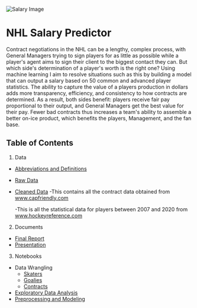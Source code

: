 ![Salary Image](https://static0.thesportsterimages.com/wordpress/wp-content/uploads/2015/06/nhl_money1.jpg)


# NHL Salary Predictor

Contract negotiations in the NHL can be a lengthy, complex process, with General Managers trying to sign players for as little as possible while a player's agent aims to sign their client to the biggest contact they can. But which side's determination of a player's worth is the right one? Using machine learning I aim to resolve situations such as this by building a model that can output a salary based on 50 common and advanced player statistics. The ability to capture the value of a players production in dollars adds more transparency, efficiency, and consistency to how contracts are determined. As a result, both sides benefit: players receive fair pay proportional to their output, and General Managers get the best value for their pay. Fewer bad contracts thus increases a team's ability to assemble a better on-ice product, which benefits the players, Management, and the fan base. 

## **Table of Contents**
1. Data
  - [Abbreviations and Definitions](https://docs.google.com/document/d/1wPqpv3fuIx-fnLUT9muBoB09KdkrZXRkJ8vNzF9Lwqc/edit?usp=sharing)
  - [Raw Data](https://github.com/maessery/NHL-Salary-Predictor/tree/master/Clean)
  - [Cleaned Data](https://github.com/maessery/NHL-Salary-Predictor/tree/master/Data)
    -This contains all the contract data obtained from www.capfriendly.com
    
    -This is all the statistical data for players between 2007 and 2020 from www.hockeyreference.com 
2. Documents
  - [Final Report](https://docs.google.com/document/d/1FQXl_L6Xucv_T9_OJgHI8HW-YVghGVVuLRE3uYuS1F8/edit?usp=sharing)
  - [Presentation](https://docs.google.com/presentation/d/1iWLz1pieB_C1WPzLt9WJhl1WvE8utbfXzDEsQm2nb3k/edit?usp=sharing)
3. Notebooks
  - Data Wrangling
    - [Skaters](https://github.com/maessery/NHL-Salary-Predictor/blob/da2c71fabcf09737f74614a6ac413e5cc430f2c8/Notebooks/PlayerCleaning.ipynb)
    - [Goalies](https://github.com/maessery/NHL-Salary-Predictor/blob/da2c71fabcf09737f74614a6ac413e5cc430f2c8/Notebooks/GoalieCleaning.ipynb)
    - [Contracts](https://github.com/maessery/NHL-Salary-Predictor/blob/da2c71fabcf09737f74614a6ac413e5cc430f2c8/Notebooks/Salary_Cleaner.ipynb)
  - [Exploratory Data Analysis](https://github.com/maessery/NHL-Salary-Predictor/blob/98cccb316d8fa363a6de5edcd31e3b69f4ab0ba5/Notebooks/EDA.ipynb)
  - [Preprocessing and Modeling](https://github.com/maessery/NHL-Salary-Predictor/blob/da2c71fabcf09737f74614a6ac413e5cc430f2c8/Notebooks/Preprocessing%20&%20Modeling.ipynb)



